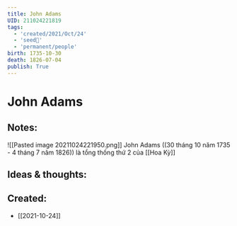 ```yaml
---
title: John Adams
UID: 211024221819
tags:
  - 'created/2021/Oct/24'
  - 'seed🥜'
  - 'permanent/people'
birth: 1735-10-30
death: 1826-07-04
publish: True
---
```

# John Adams

## Notes:
![[Pasted image 20211024221950.png]]
John Adams ((30 tháng 10 năm 1735 - 4 tháng 7 năm 1826)) là tổng thống thứ 2 của [[Hoa Kỳ]]

## Ideas & thoughts:
## Created:
- [[2021-10-24]]
